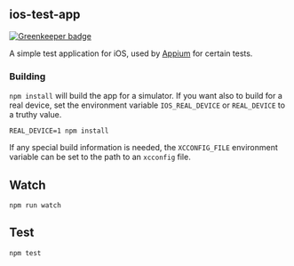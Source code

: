 ## ios-test-app

[![Greenkeeper badge](https://badges.greenkeeper.io/appium/ios-test-app.svg)](https://greenkeeper.io/)

A simple test application for iOS, used by [Appium](https://github.com/appium/appium) for certain tests.

### Building

`npm install` will build the app for a simulator. If you want also to build for
a real device, set the environment variable `IOS_REAL_DEVICE` or `REAL_DEVICE`
to a truthy value.

```
REAL_DEVICE=1 npm install
```

If any special build information is needed, the `XCCONFIG_FILE` environment
variable can be set to the path to an `xcconfig` file.

## Watch

```
npm run watch
```

## Test

```
npm test
```
